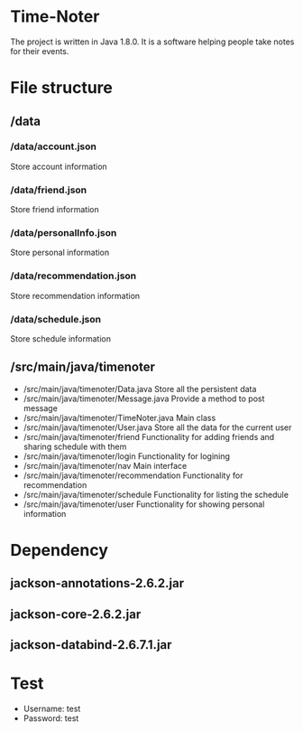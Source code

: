 # Time-Noter
The project is written in Java 1.8.0. It is a software helping people take notes for their events.

# File structure

## /data
### /data/account.json
Store account information
### /data/friend.json
Store friend information
### /data/personalInfo.json
Store personal information
### /data/recommendation.json
Store recommendation information
### /data/schedule.json
Store schedule information

## /src/main/java/timenoter
*  /src/main/java/timenoter/Data.java
Store all the persistent data
* /src/main/java/timenoter/Message.java
Provide a method to post message
* /src/main/java/timenoter/TimeNoter.java
Main class
* /src/main/java/timenoter/User.java
Store all the data for the current user
* /src/main/java/timenoter/friend
Functionality for adding friends and sharing schedule with them
* /src/main/java/timenoter/login
Functionality for logining
* /src/main/java/timenoter/nav
Main interface
* /src/main/java/timenoter/recommendation
Functionality for recommendation
* /src/main/java/timenoter/schedule
Functionality for listing the schedule
* /src/main/java/timenoter/user
Functionality for showing personal information

# Dependency
## jackson-annotations-2.6.2.jar
## jackson-core-2.6.2.jar
## jackson-databind-2.6.7.1.jar

# Test
* Username: test
* Password: test
